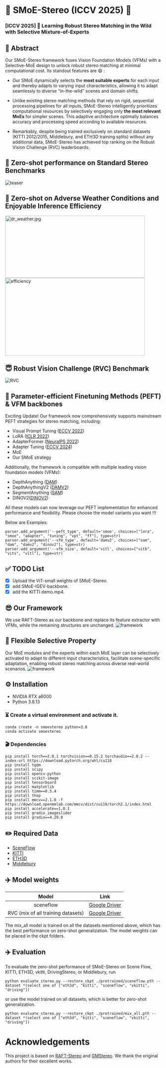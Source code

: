 # 🚀 SMoE-Stereo (ICCV 2025) 🚀 
### [**ICCV 2025**] 🌟 **Learning Robust Stereo Matching in the Wild with Selective Mixture-of-Experts**

##  🌼 Abstract
Our SMoE-Stereo framework fuses Vision Foundation Models (VFMs) with a Selective-MoE design to unlock robust stereo matching at minimal computational cost. Its standout features are 😄 :
* Our SMoE dynamically selects the **most suitable experts** for each input and thereby adapts to varying input characteristics, allowing it to adapt seamlessly to diverse “in-the-wild” scenes and domain shifts.
  
* Unlike existing stereo matching methods that rely on rigid, sequential processing pipelines for all inputs, SMoE-Stereo intelligently prioritizes computational resources by selectively engaging only **the most relevant MoEs** for simpler scenes. This adaptive architecture optimally balances accuracy and processing speed according to available resources.

* Remarkably, despite being trained exclusively on standard datasets (KITTI 2012/2015, Middlebury, and ETH3D training splits) without any additional data, SMoE-Stereo has achieved top ranking on the Robust Vision Challenge (RVC) leaderboards.

##  📝 Zero-shot performance on Standard Stereo Benchmarks
![teaser](media/teaser.png)

## 👀 Zero-shot on Adverse Weather Conditions and Enjoyable Inference Efficiency 
<p>
  <img src="media/dr_weather.jpg" alt="dr_weather.jpg" width="450" height="200"  />
  <img src="media/efficiency.jpg" alt="efficiency" width="450" height="250" />
</p>


## 😇  Robust Vision Challenge (RVC) Benchmark
![RVC](media/RVC.jpg)


## 🎇 Parameter-efficient Finetuning Methods (PEFT) & VFM backbones
Exciting Update! Our framework now comprehensively supports mainstream PEFT strategies for stereo matching, including:
* Visual Prompt Tuning ([ECCV 2022](https://www.ecva.net/papers/eccv_2022/papers_ECCV/papers/136930696.pdf))
* LoRA  ([ICLR 2022](https://arxiv.org/abs/2106.09685))
* AdapterFormer ([NeuralPS 2022](https://arxiv.org/abs/2205.13535))
* Adapter Tuning ([ECCV 2024](https://www.ecva.net/papers/eccv_2024/papers_ECCV/papers/05841.pdf))
* MoE
* Our SMoE strategy

Additionally, the framework is compatible with multiple leading vision foundation models (VFMs):
* DepthAnything ([DAM](https://arxiv.org/abs/2401.10891))
* DepthAnythingV2 ([DAMV2](https://arxiv.org/abs/2406.09414))
* SegmentAnything ([SAM](https://arxiv.org/abs/2304.02643))
* DINOV2([DINOV2](https://arxiv.org/abs/2304.07193))

All these models can now leverage our PEFT implementation for enhanced performance and flexibility.
Please choose the model variants you want !!!

Below are Examples:
```
parser.add_argument('--peft_type', default='smoe', choices=["lora", "smoe", "adapter", "tuning", "vpt", "ff"], type=str)
parser.add_argument('--vfm_type', default='damv2', choices=["sam", "dam", "damv2", "dinov2"], type=str)
parser.add_argument('--vfm_size', default='vitl', choices=["vitb", "vits", "vitl"], type=str)
```

## ✅ TODO List

- [x] Upload the ViT-small weights of SMoE-Stereo.
- [x] add SMoE-IGEV-backbone.  
- [x] add the KITTI demo.mp4.  

## 😎 Our Framework
We use RAFT-Stereo as our backbone and replace its feature extractor with VFMs, while the remaining structures are unchanged. 
![framework](media/framework.png)

## 💪 Flexible Selective Property
Our MoE modules and the experts within each MoE layer can be selectively activated to adapt to different input characteristics, facilitate scene-specific adaptation, enabling robust stereo matching across diverse real-world scenarios.
![framework](media/selection.png)

## ⚙️ Installation
* NVIDIA RTX a6000
* Python 3.8.13

### ⏳ Create a virtual environment and activate it.

```Shell
conda create -n smoestereo python=3.8
conda activate smoestereo
```
### 🎬 Dependencies

```Shell
pip install torch==2.0.1 torchvision==0.15.2 torchaudio==2.0.2 --index-url https://download.pytorch.org/whl/cu118
pip install tqdm
pip install scipy
pip install opencv-python
pip install scikit-image
pip install tensorboard
pip install matplotlib 
pip install timm==0.5.4
pip install thop
pip install mmcv==2.1.0 -f https://download.openmmlab.com/mmcv/dist/cu118/torch2.1/index.html
pip install accelerate==1.0.1
pip install gradio_imageslider
pip install gradio==4.29.0

```

## ✏️ Required Data

* [SceneFlow](https://lmb.informatik.uni-freiburg.de/resources/datasets/SceneFlowDatasets.en.html)
* [KITTI](https://www.cvlibs.net/datasets/kitti/eval_scene_flow.php?benchmark=stereo)
* [ETH3D](https://www.eth3d.net/datasets)
* [Middlebury](https://vision.middlebury.edu/stereo/submit3/)

## ✈️ Model weights

| Model      |                                               Link                                                |
|:----:|:-------------------------------------------------------------------------------------------------:|
|sceneflow | [Google Driver](https://drive.google.com/drive/folders/1UoY7Yam0MA2qUI1GIVll0owH4tMTpzw7?usp=drive_link)|
|RVC (mix of all training datasets) | [Google Driver](https://drive.google.com/drive/folders/1UoY7Yam0MA2qUI1GIVll0owH4tMTpzw7?usp=drive_link)|

The mix_all model is trained on all the datasets mentioned above, which has the best performance on zero-shot generalization.
The model weights can be placed in the ckpt folders.

## ✈️ Evaluation

To evaluate the zero-shot performance of SMoE-Stereo on Scene Flow, KITTI, ETH3D, vkitti, DrivingStereo, or Middlebury, run

```Shell
python evaluate_stereo.py --restore_ckpt ./pretrained/sceneflow.pth --dataset *(select one of ["eth3d", "kitti", "sceneflow", "vkitti", "driving"])
```
or use the model trained on all datasets, which is better for zero-shot generalization.
```Shell   
python evaluate_stereo.py --restore_ckpt ./pretrained/mix_all.pth --dataset *(select one of ["eth3d", "kitti", "sceneflow", "vkitti", "driving"])
```


# Acknowledgements

This project is based on [RAFT-Stereo](https://github.com/princeton-vl/RAFT-Stereo) and [GMStereo](https://github.com/autonomousvision/unimatch). We thank the original authors for their excellent works.
